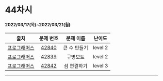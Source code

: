 # 44차시
#### 2022/03/17(목)~2022/03/21(월)

|               출처               |                   문제 번호                    |     문제 이름      | 난이도 |
| :------------------------------: | :--------------------------------------------: | :----------------: | :----: |
| [프로그래머스](https://programmers.co.kr/) | [42840](https://programmers.co.kr/learn/courses/30/lessons/42883) | 큰 수 만들기 | level 2 |
| [프로그래머스](https://programmers.co.kr/) | [42839](https://programmers.co.kr/learn/courses/30/lessons/42885) | 구명보트 | level 2 |
| [프로그래머스](https://programmers.co.kr/) | [42842](https://programmers.co.kr/learn/courses/30/lessons/42861) | 섬 연결하기 | level 3 |



---

